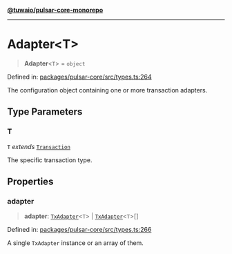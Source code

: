 [**@tuwaio/pulsar-core-monorepo**](../../../README.md)

***

# Adapter\<T\>

> **Adapter**\<`T`\> = `object`

Defined in: [packages/pulsar-core/src/types.ts:264](https://github.com/TuwaIO/pulsar-core/blob/5415e11372c5ba1e590020a446666e4f0bb4d82d/packages/pulsar-core/src/types.ts#L264)

The configuration object containing one or more transaction adapters.

## Type Parameters

### T

`T` *extends* [`Transaction`](Transaction.md)

The specific transaction type.

## Properties

### adapter

> **adapter**: [`TxAdapter`](TxAdapter.md)\<`T`\> \| [`TxAdapter`](TxAdapter.md)\<`T`\>[]

Defined in: [packages/pulsar-core/src/types.ts:266](https://github.com/TuwaIO/pulsar-core/blob/5415e11372c5ba1e590020a446666e4f0bb4d82d/packages/pulsar-core/src/types.ts#L266)

A single `TxAdapter` instance or an array of them.
